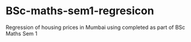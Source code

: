 # BSc-maths-sem1-regresicon
Regression of housing prices in Mumbai using completed as part of BSc Maths Sem 1
